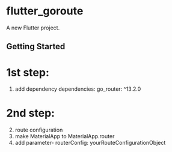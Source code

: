 # flutter_goroute

A new Flutter project.

## Getting Started

# 1st step:
1. add dependency
   dependencies:
   go_router: ^13.2.0

# 2nd step:
2. route configuration
3. make MaterialApp to MaterialApp.router
4. add parameter-
       routerConfig: yourRouteConfigurationObject